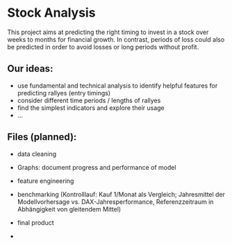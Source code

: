 # Stock Analysis

This project aims at predicting the right timing to invest in a stock over weeks to months for financial growth. In contrast, periods of loss could also be predicted in order to avoid losses or long periods without profit.

## Our ideas:
+ use fundamental and technical analysis to identify helpful features for predicting rallyes (entry timings)
+ consider different time periods / lengths of rallyes
+ find the simplest indicators and explore their usage
+ ...

## Files (planned):
+ data cleaning
+ Graphs: document progress and performance of model
+ feature engineering
+ benchmarking (Kontrolllauf: Kauf 1/Monat als Vergleich; Jahresmittel der Modellvorhersage vs. DAX-Jahresperformance, Referenzzeitraum in Abhängigkeit von gleitendem Mittel)
+ final product

+
